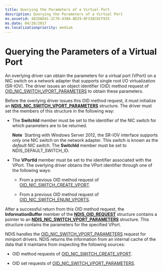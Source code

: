 ```yaml
---
title: Querying the Parameters of a Virtual Port
description: Querying the Parameters of a Virtual Port
ms.assetid: 482DA041-2C70-438A-8D29-0F338CDCF935
ms.date: 04/20/2017
ms.localizationpriority: medium
---
```


# Querying the Parameters of a Virtual Port


An overlying driver can obtain the parameters for a virtual port (VPort) on a NIC switch on a network adapter that supports single root I/O virtualization (SR-IOV). The driver issues an object identifier (OID) method request of [OID\_NIC\_SWITCH\_VPORT\_PARAMETERS](https://docs.microsoft.com/windows-hardware/drivers/network/oid-nic-switch-vport-parameters) to obtain these parameters.

Before the overlying driver issues this OID method request, it must initialize an [**NDIS\_NIC\_SWITCH\_VPORT\_PARAMETERS**](https://docs.microsoft.com/windows-hardware/drivers/ddi/ntddndis/ns-ntddndis-_ndis_nic_switch_vport_parameters) structure. The driver must set the members of this structure in the following way:

-   The **SwitchId** member must be set to the identifier of the NIC switch for which parameters are to be returned.

    **Note**  Starting with Windows Server 2012, the SR-IOV interface supports only one NIC switch on the network adapter. This switch is known as the *default NIC switch*. The **SwitchId** member must be set to NDIS\_DEFAULT\_SWITCH\_ID.

     

-   The **VPortId** member must be set to the identifier associated with the VPort. The overlying driver obtains the VPort identifier through one of the following ways:

    -   From a previous OID method request of [OID\_NIC\_SWITCH\_CREATE\_VPORT](https://docs.microsoft.com/windows-hardware/drivers/network/oid-nic-switch-create-vport).

    -   From a previous OID method request of [OID\_NIC\_SWITCH\_ENUM\_VPORTS](https://docs.microsoft.com/windows-hardware/drivers/network/oid-nic-switch-enum-vports).

After a successful return from this OID method request, the **InformationBuffer** member of the [**NDIS\_OID\_REQUEST**](https://docs.microsoft.com/windows-hardware/drivers/ddi/ndis/ns-ndis-_ndis_oid_request) structure contains a pointer to an [**NDIS\_NIC\_SWITCH\_VPORT\_PARAMETERS**](https://docs.microsoft.com/windows-hardware/drivers/ddi/ntddndis/ns-ntddndis-_ndis_nic_switch_vport_parameters) structure. This structure contains the parameters for the specified VPort.

NDIS handles the [OID\_NIC\_SWITCH\_VPORT\_PARAMETERS](https://docs.microsoft.com/windows-hardware/drivers/network/oid-nic-switch-vport-parameters) request for miniport drivers. NDIS returns the information from an internal cache of the data that it maintains from inspecting the following sources:

-   OID method requests of [OID\_NIC\_SWITCH\_CREATE\_VPORT](https://docs.microsoft.com/windows-hardware/drivers/network/oid-nic-switch-create-vport).

-   OID set requests of [OID\_NIC\_SWITCH\_VPORT\_PARAMETERS](https://docs.microsoft.com/windows-hardware/drivers/network/oid-nic-switch-vport-parameters).

 

 





